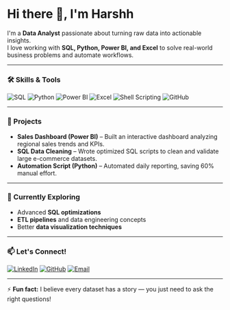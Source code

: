 # Hi there 👋, I'm Harshh

I'm a **Data Analyst** passionate about turning raw data into actionable insights.  
I love working with **SQL, Python, Power BI, and Excel** to solve real-world business problems and automate workflows.

---

### 🛠️ Skills & Tools
![SQL](https://img.shields.io/badge/SQL-00758F?style=for-the-badge&logo=database&logoColor=white)
![Python](https://img.shields.io/badge/Python-3776AB?style=for-the-badge&logo=python&logoColor=white)
![Power BI](https://img.shields.io/badge/Power%20BI-F2C811?style=for-the-badge&logo=power-bi&logoColor=black)
![Excel](https://img.shields.io/badge/Excel-217346?style=for-the-badge&logo=microsoft-excel&logoColor=white)
![Shell Scripting](https://img.shields.io/badge/Shell_Scripting-4EAA25?style=for-the-badge&logo=gnu-bash&logoColor=white)
![GitHub](https://img.shields.io/badge/GitHub-181717?style=for-the-badge&logo=github&logoColor=white)

---

### 📌 Projects
- **Sales Dashboard (Power BI)** – Built an interactive dashboard analyzing regional sales trends and KPIs.  
- **SQL Data Cleaning** – Wrote optimized SQL scripts to clean and validate large e-commerce datasets.  
- **Automation Script (Python)** – Automated daily reporting, saving 60% manual effort.

---

### 🌱 Currently Exploring
- Advanced **SQL optimizations**
- **ETL pipelines** and data engineering concepts
- Better **data visualization techniques**

---

### 📫 Let's Connect!
[![LinkedIn](https://img.shields.io/badge/LinkedIn-0077B5?style=for-the-badge&logo=linkedin&logoColor=white)](https://linkedin.com/in/your-link)
[![GitHub](https://img.shields.io/badge/GitHub-181717?style=for-the-badge&logo=github&logoColor=white)](https://github.com/your-username)
[![Email](https://img.shields.io/badge/Email-D14836?style=for-the-badge&logo=gmail&logoColor=white)](mailto:your-email@example.com)

---

⚡ **Fun fact:** I believe every dataset has a story — you just need to ask the right questions!
